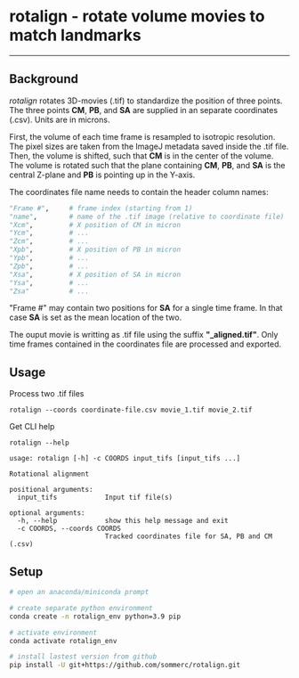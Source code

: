# rotalign - rotate volume movies to match landmarks
---

## Background
*rotalign* rotates 3D-movies (.tif) to standardize the position of three points. The three points **CM**, **PB**, and **SA** are supplied in an separate coordinates (.csv). Units are in microns.

First, the volume of each time frame is resampled to isotropic resolution. The pixel sizes are taken from the ImageJ metadata saved inside the .tif file. Then, the volume is shifted, such that **CM** is in the center of the volume. The volume is rotated such that the plane containing **CM**, **PB**, and **SA** is the central Z-plane and **PB** is pointing up in the Y-axis. 

The coordinates file name needs to contain the header column names:

```python
"Frame #",     # frame index (starting from 1)
"name",        # name of the .tif image (relative to coordinate file)
"Xcm",         # X position of CM in micron 
"Ycm",         # ...
"Zcm",         # ...
"Xpb",         # X position of PB in micron
"Ypb",         # ...
"Zpb",         # ...
"Xsa",         # X position of SA in micron
"Ysa",         # ...
"Zsa"          # ...
```

"Frame #" may contain two positions for **SA** for a single time frame. In that case **SA** is set as the mean location of the two.

The ouput movie is writting as .tif file using the suffix **"_aligned.tif"**. Only time frames contained in the coordinates file are processed and exported.

## Usage
Process two .tif files
```
rotalign --coords coordinate-file.csv movie_1.tif movie_2.tif
```

Get CLI help
```
rotalign --help

usage: rotalign [-h] -c COORDS input_tifs [input_tifs ...]

Rotational alignment

positional arguments:
  input_tifs            Input tif file(s)

optional arguments:
  -h, --help            show this help message and exit
  -c COORDS, --coords COORDS
                        Tracked coordinates file for SA, PB and CM (.csv)

```





## Setup

```bash
# open an anaconda/miniconda prompt

# create separate python environment 
conda create -n rotalign_env python=3.9 pip

# activate environment
conda activate rotalign_env

# install lastest version from github
pip install -U git+https://github.com/sommerc/rotalign.git
```
